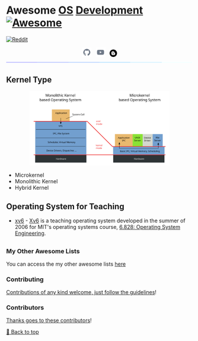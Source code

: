 # Awesome [OS](https://en.wikipedia.org/wiki/History_of_operating_systems) [Development](https://en.wikipedia.org/wiki/List_of_operating_systems) [![Awesome](https://awesome.re/badge.svg)](https://awesome.re) 
[![Reddit](https://img.shields.io/badge/Reddit-FF4500?style=for-the-badge&logo=reddit&logoColor=white)](https://www.reddit.com/r/osdev/) 

<p align="center">
    <a href="https://github.com/cybersecurity-dev/"><img height="25" src="https://github.com/cybersecurity-dev/cybersecurity-dev/blob/main/assets/github.svg" alt="GitHub"></a>
    &nbsp;
    <a href="https://www.youtube.com/@CyberThreatDefence"><img height="25" src="https://github.com/cybersecurity-dev/cybersecurity-dev/blob/main/assets/youtube.svg" alt="YouTube"></a>
    &nbsp;
    <a href="https://cyberthreatdefence.com/my_awesome_lists"><img height="20" src="https://github.com/cybersecurity-dev/cybersecurity-dev/blob/main/assets/blog.svg" alt="My Awesome Lists"></a>
    <img src="https://github.com/cybersecurity-dev/cybersecurity-dev/blob/main/assets/bar.gif">
</p>

## Kernel Type

<p align="center"><a href="https://en.wikipedia.org/wiki/Kernel_(operating_system)">
  <img width="75%" src="./.assets/kernel-type.svg" />
</a></p>

* Microkernel
* Monolithic Kernel
* Hybrid Kernel

## Operating System for Teaching
* [xv6](https://github.com/mit-pdos/xv6-public) - [Xv6](https://github.com/mit-pdos/xv6-riscv) is a teaching operating system developed in the summer of 2006 for MIT's operating systems course, [6.828: Operating System Engineering](https://pdos.csail.mit.edu/6.828/2024/xv6.html).

## 

### My Other Awesome Lists
You can access the my other awesome lists [here](https://cyberthreatdefence.com/my_awesome_lists)

### Contributing
[Contributions of any kind welcome, just follow the guidelines](contributing.md)!

### Contributors
[Thanks goes to these contributors](https://github.com/cybersecurity-dev/awesome-os-development/graphs/contributors)!

[🔼 Back to top](#awesome-os-development-)
